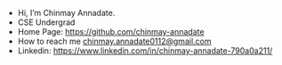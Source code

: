 - Hi, I’m Chinmay Annadate.
- CSE Undergrad
- Home Page: https://github.com/chinmay-annadate
- How to reach me chinmay.annadate0112@gmail.com
- Linkedin: https://www.linkedin.com/in/chinmay-annadate-790a0a211/
<!---
chinmay0112/chinmay0112 is a ✨ special ✨ repository because its `README.md` (this file) appears on your GitHub profile.
You can click the Preview link to take a look at your changes.
--->
